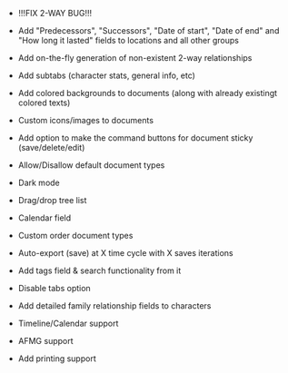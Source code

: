 - !!!FIX 2-WAY BUG!!!
- Add "Predecessors", "Successors", "Date of start", "Date of end" and "How long it lasted" fields to locations and all other groups
- Add on-the-fly generation of non-existent 2-way relationships

- Add subtabs (character stats, general info, etc)
- Add colored backgrounds to documents (along with already existingt colored texts)

- Custom icons/images to documents
- Add option to make the command buttons for document sticky (save/delete/edit)
- Allow/Disallow default document types
- Dark mode
- Drag/drop tree list
- Calendar field
- Custom order document types
- Auto-export (save) at X time cycle with X saves iterations
- Add tags field & search functionality from it
- Disable tabs option
- Add detailed family relationship fields to characters

- Timeline/Calendar support
- AFMG support
- Add printing support
